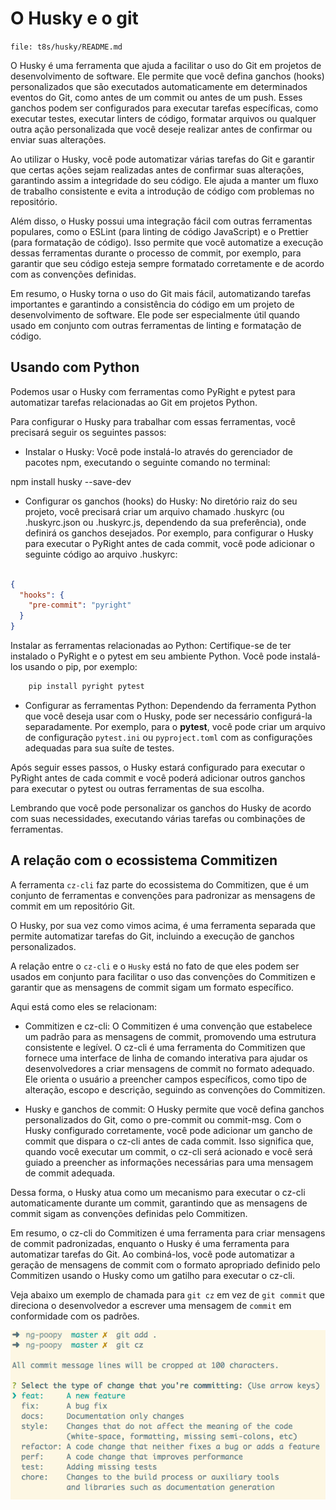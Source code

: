 # O Husky e o git

`file: t8s/husky/README.md`

O Husky é uma ferramenta que ajuda a facilitar o uso do Git em projetos de desenvolvimento de software. Ele permite que você defina ganchos (hooks) personalizados que são executados automaticamente em determinados eventos do Git, como antes de um commit ou antes de um push. Esses ganchos podem ser configurados para executar tarefas específicas, como executar testes, executar linters de código, formatar arquivos ou qualquer outra ação personalizada que você deseje realizar antes de confirmar ou enviar suas alterações.

Ao utilizar o Husky, você pode automatizar várias tarefas do Git e garantir que certas ações sejam realizadas antes de confirmar suas alterações, garantindo assim a integridade do seu código. Ele ajuda a manter um fluxo de trabalho consistente e evita a introdução de código com problemas no repositório.

Além disso, o Husky possui uma integração fácil com outras ferramentas populares, como o ESLint (para linting de código JavaScript) e o Prettier (para formatação de código). Isso permite que você automatize a execução dessas ferramentas durante o processo de commit, por exemplo, para garantir que seu código esteja sempre formatado corretamente e de acordo com as convenções definidas.

Em resumo, o Husky torna o uso do Git mais fácil, automatizando tarefas importantes e garantindo a consistência do código em um projeto de desenvolvimento de software. Ele pode ser especialmente útil quando usado em conjunto com outras ferramentas de linting e formatação de código.

## Usando com Python

Podemos usar o Husky com ferramentas como PyRight e pytest para automatizar tarefas relacionadas ao Git em projetos Python.

Para configurar o Husky para trabalhar com essas ferramentas, você precisará seguir os seguintes passos:

- Instalar o Husky: Você pode instalá-lo através do gerenciador de pacotes npm, executando o seguinte comando no terminal:

npm install husky --save-dev

- Configurar os ganchos (hooks) do Husky: No diretório raiz do seu projeto, você precisará criar um arquivo chamado .huskyrc (ou .huskyrc.json ou .huskyrc.js, dependendo da sua preferência), onde definirá os ganchos desejados. Por exemplo, para configurar o Husky para executar o PyRight antes de cada commit, você pode adicionar o seguinte código ao arquivo .huskyrc:

```json

{
  "hooks": {
    "pre-commit": "pyright"
  }
}
```

Instalar as ferramentas relacionadas ao Python: Certifique-se de ter instalado o PyRight e o pytest em seu ambiente Python. Você pode instalá-los usando o pip, por exemplo:

```bash
    pip install pyright pytest
```

- Configurar as ferramentas Python: Dependendo da ferramenta Python que você deseja usar com o Husky, pode ser necessário configurá-la separadamente. Por exemplo, para o **pytest**, você pode criar um arquivo de configuração `pytest.ini` ou `pyproject.toml` com as configurações adequadas para sua suíte de testes.

Após seguir esses passos, o Husky estará configurado para executar o PyRight antes de cada commit e você poderá adicionar outros ganchos para executar o pytest ou outras ferramentas de sua escolha.

Lembrando que você pode personalizar os ganchos do Husky de acordo com suas necessidades, executando várias tarefas ou combinações de ferramentas.

## A relação com o ecossistema Commitizen

A ferramenta `cz-cli` faz parte do ecossistema do Commitizen, que é um conjunto de ferramentas e convenções para padronizar as mensagens de commit em um repositório Git. 

O Husky, por sua vez como vimos acima, é uma ferramenta separada que permite automatizar tarefas do Git, incluindo a execução de ganchos personalizados.

A relação entre o `cz-cli` e o `Husky` está no fato de que eles podem ser usados em conjunto para facilitar o uso das convenções do Commitizen e garantir que as mensagens de commit sigam um formato específico.

Aqui está como eles se relacionam:

- Commitizen e cz-cli: O Commitizen é uma convenção que estabelece um padrão para as mensagens de commit, promovendo uma estrutura consistente e legível. O cz-cli é uma ferramenta do Commitizen que fornece uma interface de linha de comando interativa para ajudar os desenvolvedores a criar mensagens de commit no formato adequado. Ele orienta o usuário a preencher campos específicos, como tipo de alteração, escopo e descrição, seguindo as convenções do Commitizen.

- Husky e ganchos de commit: O Husky permite que você defina ganchos personalizados do Git, como o pre-commit ou commit-msg. Com o Husky configurado corretamente, você pode adicionar um gancho de commit que dispara o cz-cli antes de cada commit. Isso significa que, quando você executar um commit, o cz-cli será acionado e você será guiado a preencher as informações necessárias para uma mensagem de commit adequada.

Dessa forma, o Husky atua como um mecanismo para executar o cz-cli automaticamente durante um commit, garantindo que as mensagens de commit sigam as convenções definidas pelo Commitizen.

Em resumo, o cz-cli do Commitizen é uma ferramenta para criar mensagens de commit padronizadas, enquanto o Husky é uma ferramenta para automatizar tarefas do Git. Ao combiná-los, você pode automatizar a geração de mensagens de commit com o formato apropriado definido pelo Commitizen usando o Husky como um gatilho para executar o cz-cli.

Veja abaixo um exemplo de chamada para `git cz`  em vez de `git commit` que direciona o desenvolvedor a escrever uma mensagem de `commit` em conformidade com os padrões.

![add commit](https://raw.githubusercontent.com/joao-parana/t8s/master/husky/add-commit.png)



